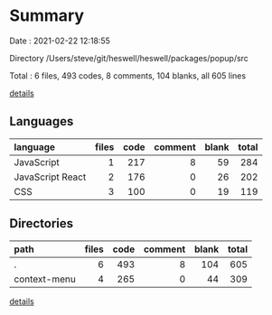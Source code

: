# Summary

Date : 2021-02-22 12:18:55

Directory /Users/steve/git/heswell/heswell/packages/popup/src

Total : 6 files,  493 codes, 8 comments, 104 blanks, all 605 lines

[details](details.md)

## Languages
| language | files | code | comment | blank | total |
| :--- | ---: | ---: | ---: | ---: | ---: |
| JavaScript | 1 | 217 | 8 | 59 | 284 |
| JavaScript React | 2 | 176 | 0 | 26 | 202 |
| CSS | 3 | 100 | 0 | 19 | 119 |

## Directories
| path | files | code | comment | blank | total |
| :--- | ---: | ---: | ---: | ---: | ---: |
| . | 6 | 493 | 8 | 104 | 605 |
| context-menu | 4 | 265 | 0 | 44 | 309 |

[details](details.md)